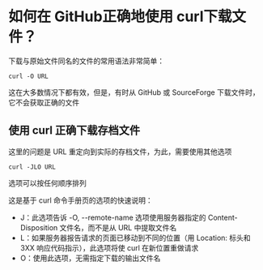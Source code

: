 # 如何在 GitHub正确地使用 curl下载文件？  

下载与原始文件同名的文件的常用语法非常简单：

```
curl -O URL
```

这在大多数情况下都有效，但是，有时从 GitHub 或 SourceForge 下载文件时，它不会获取正确的文件  

## **使用 curl 正确下载存档文件**  

这里的问题是 URL 重定向到实际的存档文件，为此，需要使用其他选项  

```
curl -JLO URL
```

选项可以按任何顺序排列  

这是基于 curl 命令手册页的选项的快速说明：  

- J：此选项告诉 -O, --remote-name 选项使用服务器指定的 Content-Disposition 文件名，而不是从 URL 中提取文件名  
- L：如果服务器报告请求的页面已移动到不同的位置（用 Location: 标头和 3XX 响应代码指示），此选项将使 curl 在新位置重做请求  
- O：使用此选项，无需指定下载的输出文件名  